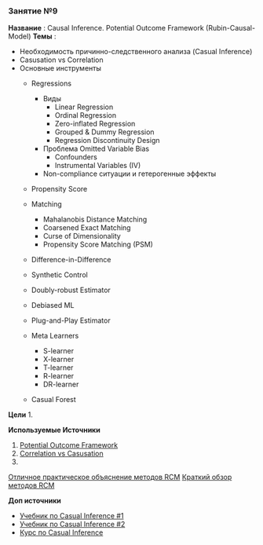 ### Занятие №9

**Название** : Causal Inference. Potential Outcome Framework (Rubin-Causal-Model)
**Темы** : 
  * Необходимость причинно-следственного анализа (Casual Inference)
  * Casusation vs Correlation
  * Основные инструменты
    * Regressions
      * Виды 
        * Linear Regression
        * Ordinal Regression
        * Zero-inflated Regression
        * Grouped & Dummy Regression
        * Regression Discontinuity Design
      * Проблема Omitted Variable Bias
        * Confounders
        * Instrumental Variables (IV)
      * Non-compliance ситуации и гетерогенные эффекты
    
    * Propensity Score
    * Matching
      * Mahalanobis Distance Matching
      * Coarsened Exact Matching
      * Curse of Dimensionality
      * Propensity Score Matching (PSM) 
    * Difference-in-Difference
    * Synthetic Control
    * Doubly-robust Estimator
    * Debiased ML
    * Plug-and-Play Estimator
    * Meta Learners
      * S-learner
      * X-learner
      * T-learner
      * R-learner
      * DR-learner
    * Casual Forest
    
**Цели**
  1. 

**Используемые Источники**
1. [Potential Outcome Framework](https://alexdeng.github.io/causal/rcm.html#randomization-and-unconfoundedness)
2. [Correlation vs Casusation](https://en.wikipedia.org/wiki/Correlation_does_not_imply_causation)
3. 
[Отличное практическое объяснение методов RCM](https://matheusfacure.github.io/python-causality-handbook/landing-page.html)
[Краткий обзор методов RCM](https://koch-kir.medium.com/causal-inference-from-observational-data-или-как-провести-а-в-тест-без-а-в-теста-afb84f2579f2#507b)

**Доп источники**
* [Учебник по Casual Inference #1](https://miguelhernan.org/whatifbook)
* [Учебник по Casual Inference #2](https://library.fa.ru/files/Imbens.pdf)
* [Курс по Casual Inference](https://www.youtube.com/watch?v=CfzO4IEMVUk&list=PLoazKTcS0Rzb6bb9L508cyJ1z-U9iWkA0)
